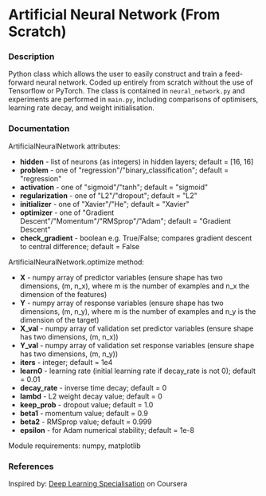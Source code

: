 # Artificial Neural Network (From Scratch)

### Description

Python class which allows the user to easily construct and train a feed-forward neural network. Coded up entirely from scratch without the use of Tensorflow or PyTorch. The class is contained in `neural_network.py` and experiments are performed in `main.py`, including comparisons of optimisers, learning rate decay, and weight initialisation. 

### Documentation

ArtificialNeuralNetwork attributes:

* **hidden**         - list of neurons (as integers) in hidden layers; default = [16, 16]
* **problem**        - one of "regression"/"binary_classification"; default = "regression"
* **activation**     - one of "sigmoid"/"tanh"; default = "sigmoid"
* **regularization** - one of "L2"/"dropout"; default = "L2"
* **initializer**    - one of "Xavier"/"He"; default = "Xavier"
* **optimizer**      - one of "Gradient Descent"/"Momentum"/"RMSprop"/"Adam"; default = "Gradient Descent"
* **check_gradient** - boolean e.g. True/False; compares gradient descent to central difference; default = False

ArtificialNeuralNetwork.optimize method:

* **X**              - numpy array of predictor variables (ensure shape has two dimensions, (m, n_x), where m is the number of examples and n_x the dimension of the features) 
* **Y**              - numpy array of response variables (ensure shape has two dimensions, (m, n_y), where m is the number of examples and n_y is the dimension of the target)
* **X_val**          - numpy array of validation set predictor variables (ensure shape has two dimensions, (m, n_x))
* **Y_val**          - numpy array of validation set response variables (ensure shape has two dimensions, (m, n_y))
* **iters**          - integer; default = 1e4
* **learn0**         - learning rate (initial learning rate if decay_rate is not 0); default = 0.01 
* **decay_rate**     - inverse time decay; default = 0
* **lambd**          - L2 weight decay value; default = 0
* **keep_prob**      - dropout value; default = 1.0
* **beta1**          - momentum value; default = 0.9
* **beta2**          - RMSprop value; default = 0.999
* **epsilon**        - for Adam numerical stability; default = 1e-8

Module requirements: numpy, matplotlib

### References

Inspired by: [Deep Learning Specialisation](https://www.coursera.org/specializations/deep-learning) on Coursera